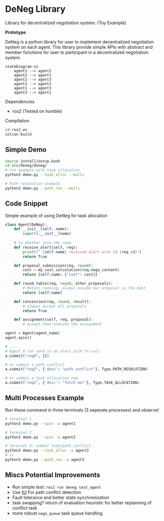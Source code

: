 # DeNeg Library

Library for decentralized negotiation system. (Toy Example)

**Prototype**

DeNeg is a python library for user to implement decentralized negotiation system on each agent. This library provide simple APIs with abstract and member functions for user to participant in a decentralized negotiation system.

```mermaid
stateDiagram-v2
    agent1 --> agent2
    agent2 --> agent1
    agent2 --> agent3
    agent3 --> agent2
    agent1 --> agent3
    agent3 --> agent1
```

Dependencies
 - ros2 (Tested on humble)

Compilation
```bash
cd ros2_ws
colcon build
```

## Simple Demo

```bash
source install/setup.bash
cd src/deneg/deneg/
# run example with task allocation
python3 demo.py --task_alloc --multi

# Path resolution example
python3 demo.py --path_res --multi
```

## Code Snippet

Simple example of using DeNeg for task allocation 

```py
class Agent(DeNeg):
    def __init__(self, name):
        super().__init__(name)
    
    # to whether join the room
    def receive_alert(self, req):
        print(f" {self.name} received alert with id {req.id}")
        return True

    def proposal_submission(req, round):
        cost = my_cost_calculation(req.nego_content)
        return {self.name: {"cost": cost}}

    def round_table(req, round, other_proposals):
        # Return ranking, always assume our proposal is the best
        return [self.name]

    def concession(req, round, result):
        # always accept all proposals
        return True

    def assignment(self, req, proposal):
        # accept then execute the assignment

agent = Agent(agent_name)
agent.spin()

# ....
# Agent X can send in an alert with fn call
a.submit("req0", {})

# or submit a path conflict
a.submit("req2", {'desc': "path conflict"}, Type.PATH_RESOLUTION)

# or submit a task allocation req
a.submit("req1", {'desc': "fetch me!"}, Type.TASK_ALLOCATION)
```

## Multi Processes Example

Run these command in three terminals (3 seperate processes) and observe!

```bash
# terminal 1
python3 demo.py --spin -a agent1

# terminal 2
python3 demo.py --spin -a agent2

# terminal 3: submit task/path_conflict
python3 demo.py --task_alloc -a agent3
# or
python3 demo.py --path_res -a agent3
```

## Miscs Potential Improvements
 - Run simple test: `ros2 run deneg test_agent`
 - Use [fcl](https://github.com/BerkeleyAutomation/python-fcl/) For path conflict detection
 - Fault tolerance and better state synchronization
 - task swapping? return of evaluation heuristic for better replanning of conflict task
 - more robust `nego_queue` task queue handling.
